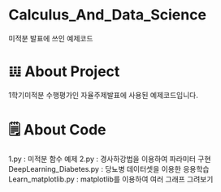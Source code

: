 # Calculus_And_Data_Science
미적분 발표에 쓰인 예제코드

# 𝍕 About Project
1학기미적분 수행평가인 자율주제발표에 사용된 예제코드입니다.

# 🗒️ About Code
1.py : 미적분 함수 예제
2.py : 경사하강법을 이용하여 파라미터 구현
DeepLearning_Diabetes.py : 당뇨병 데이터셋을 이용한 응용학습
Learn_matplotlib.py : matplotlib를 이용하여 여러 그래프 그려보기
